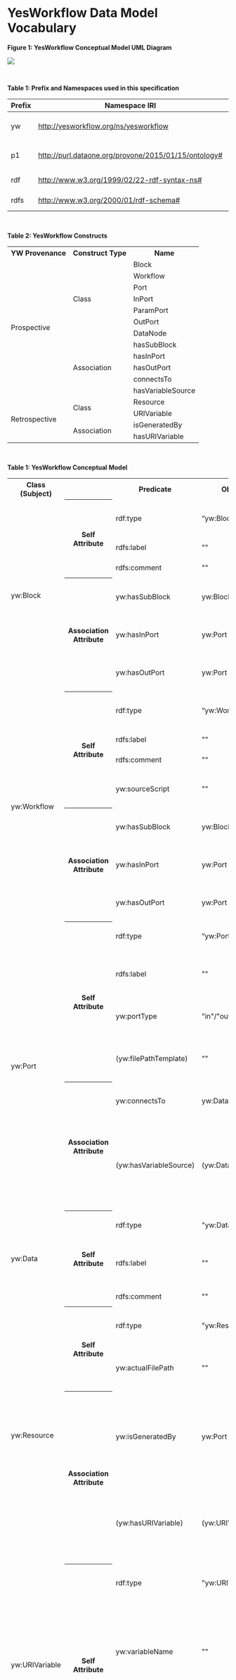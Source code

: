 # YesWorkflow Data Model Vocabulary

**Figure 1: YesWorkflow Conceptual Model UML Diagram**

![](https://github.com/idaks/DataONE-Prov-Summer-2017/blob/master/examples/simulate_data_collection/YW%20Model%20OWL/YesWorkflow_UML.jpg)

<br>

**Table 1: Prefix and Namespaces used in this specification**

| Prefix | Namespace IRI | Definition |
| ------ | ------------- | ---------- |
| yw     | http://yesworkflow.org/ns/yesworkflow | The YesWorkflow namespace |
| p1     | http://purl.dataone.org/provone/2015/01/15/ontology# | The ProvONE namespace |
| rdf    | http://www.w3.org/1999/02/22-rdf-syntax-ns# | The RDF namespace |
| rdfs   | http://www.w3.org/2000/01/rdf-schema# | The RDFS namespace |

<br>

**Table 2: YesWorkflow Constructs**
<table>
  <tr>
    <th>YW Provenance</th><th>Construct Type</th><th>Name</th>
  </tr>
  <tr>
    <td rowspan="12">Prospective</td><td rowspan="7">Class</td><td>Block</td>
  </tr>
  <tr>
    <td>Workflow</td>
  </tr>
  <tr>
    <td>Port</td>
  </tr>
  <tr>
    <td>InPort</td>
  </tr>
  <tr>
    <td>ParamPort</td>
  </tr>
  <tr>
    <td>OutPort</td>
  </tr>
  <tr>
    <td>DataNode</td>
  </tr>
  <tr>
    <td rowspan="5">Association</td><td>hasSubBlock</td>
  </tr>
  <tr>
    <td>hasInPort</td>
  </tr>
  <tr>
    <td>hasOutPort</td>
  </tr>
  <tr>
    <td>connectsTo</td>
  </tr>
  <tr>
    <td>hasVariableSource</td>
  </tr>
  <tr>
    <td rowspan="4">Retrospective</td><td rowspan="2">Class</td><td>Resource</td>
  </tr>
  <tr>
    <td>URIVariable</td>
  </tr>
  <tr>
    <td rowspan="2">Association</td><td>isGeneratedBy</td>
  </tr>
  <tr>
    <td>hasURIVariable</td>
  </tr>
</table>

<br>

**Table 1: YesWorkflow Conceptual Model**
<table>
  <tr>
    <th>Class (Subject)</th><th></th><th>Predicate</th><th>Object</th><th>Comment</th>
  </tr>
  <tr>
    <td rowspan="6">yw:Block</td><th rowspan="3">Self Attribute</th><td>rdf:type</td><td>“yw:Block”</td><td>Declare the type of the entity: Block</td>
  </tr>
  <tr>
    <td>rdfs:label</td><td>""</td><td>Block name</td>
  </tr>
  <tr>
    <td>rdfs:comment</td><td>""</td><td>Block description</td>
  </tr>
  <tr>
    <th rowspan="3">Association Attribute</th><td>yw:hasSubBlock</td><td>yw:Block</td><td>Sub block(s) of current block</td>
  </tr>
  <tr>
    <td>yw:hasInPort</td><td>yw:Port</td><td>Ports coming into current block</td>
  </tr>
  <tr>
    <td>yw:hasOutPort</td><td>yw:Port</td><td>Ports going out from current block</td>
  </tr>
  <tr>
    <td rowspan="7">yw:Workflow</td><th rowspan="4">Self Attribute</th><td>rdf:type</td><td>“yw:Workflow”</td><td>Declare the type of the entity: Workflow</td>
  </tr>
  <tr>
    <td>rdfs:label</td><td>""</td><td>Workflow name</td>
  </tr>
  <tr>
    <td>rdfs:comment</td><td>""</td><td>Workflow description</td>
  </tr>
  <tr>
    <td>yw:sourceScript</td><td>""</td><td>The name of the source script file</td>
  </tr>
  <tr>
    <th rowspan="3">Association Attribute</th><td>yw:hasSubBlock</td><td>yw:Block</td><td>Sub block(s) of current workflow</td>
  </tr>
  <tr>
    <td>yw:hasInPort</td><td>yw:Port</td><td>Ports coming into current workflow</td>
  </tr>
  <tr>
    <td>yw:hasOutPort</td><td>yw:Port</td><td>Ports going out from current workflow</td>
  </tr>
  <tr>
    <td rowspan="6">yw:Port</td><th rowspan="4">Self Attribute</th><td>rdf:type</td><td>“yw:Port”</td><td>Declare the type of the entity: Port</td>
  </tr>
  <tr>
    <td>rdfs:label</td><td>""</td><td>Port name that appears before @as tag</td>
  </tr>
  <tr>
    <td>yw:portType</td><td>"in"/"out"/"param"</td><td>Port type: input, output or parameter</td>
  </tr>
  <tr>
    <td>(yw:filePathTemplate)</td><td>""</td><td>Optional attribute: URI template of the port</td>
  </tr>
  <tr>
    <th rowspan="2">Association Attribute</th><td>yw:connectsTo</td><td>yw:Data</td><td>Data that the port connects to</td>
  </tr>
  <tr>
    <td>(yw:hasVariableSource)</td><td>(yw:Data)</td><td>Optional attribute: Data (variables) that current URI template (contains “{}”) includes</td>
  </tr>
  <tr>
    <td rowspan="3">yw:Data</td><th rowspan="3">Self Attribute</th><td>rdf:type</td><td>"yw:Data"</td><td>Declare the type of the entity: Data</td>
  </tr>
  <tr>
    <td>rdfs:label</td><td>""</td><td>Data name that appears after @as tag</td>
  </tr>
  <tr>
    <td>rdfs:comment</td><td>""</td><td>Description of the data</td>
  </tr>
  <tr>
    <td rowspan="4">yw:Resource</td><th rowspan="2">Self Attribute</th><td>rdf:type</td><td>"yw:Resource"</td><td>Declare the type of the entity: Resource</td>
  </tr>
  <tr>
    <td>yw:actualFilePath</td><td>""</td><td>Specific file path and name of the Resource</td>
  </tr>
  <tr>
    <th rowspan="2">Association Attribute</th><td>yw:isGeneratedBy</td><td>yw:Port</td><td>Port with URI template that the actual file path of current resource is generated by</td>
  </tr>
  <tr>
    <td>(yw:hasURIVariable)</td><td>(yw:URIVariable)</td><td>Optional attribute: URI variables that current resource is associated with</td>
  </tr>
  <tr>
    <td rowspan="3">yw:URIVariable</td><th rowspan="3">Self Attribute</th><td>rdf:type</td><td>"yw:URIVariable"</td><td>Declare the type of the entity: URIVariable</td>
  </tr>
  <tr>
    <td>yw:variableName</td><td>""</td><td>Name of the variable in the URI template of the port that current resource is generated by</td>
  </tr>
  <tr>
    <td>yw:variableValue</td><td>""</td><td>Value of the variable in the actual file path of current resource</td>
  </tr>
</table>

<br>

**Table 2: YesWorkflow (yw) Data Model Mapping to ProvONE (p1) Data Model**

![](https://github.com/idaks/DataONE-Prov-Summer-2017/blob/master/examples/simulate_data_collection/YW%20Model%20OWL/ProvONE_vs_YesWorkflow.png)

| Construct Type |  YesWorkflow Model | ProvONE Model |
| ----- | ------------- | ---------- |
| Class | yw:Block      | p1:Program |
| Class | yw:Port       | p1:Port |
| Class | yw:Workflow   | p1:Workflow |
| Class | yw:DataNode   | n/a |
| Class | yw:Resource   | n/a |
| Class | yw:URIVariable| n/a |
| Association | yw:hasSubBlock  | p1:hasSubProgram |
| Association | yw:hasInPort    | p1:hasInPort |
| Association | yw:hasOutPort   | p1:hasOutPort |

<table>
  <tr>
    <th colspan="2">Class</th><th colspan="2">Attribute</th>
  </tr>
  <tr>
    <th>YesWorkflow</th><th>ProvONE</th><th>YesWorkflow</th><th>ProvONE</th>
  </tr>
  <tr>
    <td rowspan="3">yw:Block</td><td rowspan="3">p1:Program</td><td>yw:hasSubBlock</td><td>p1:hasSubProgram</td>
  </tr>
  <tr>
    <td>yw:hasInPort</td><td>p1:hasInPort</td>
  </tr>
  <tr>
    <td>yw:hasOutPort</td><td>p1:hasOutPort</td>
  </tr>
  <tr>
    <td rowspan="4">yw:Workflow</td><td rowspan="4">p1:Workflow</td><td>yw:hasSubBlock</td><td>p1:hasSubProgram</td>
  </tr>
  <tr>
    <td>yw:hasInPort</td><td>p1:hasInPort</td>
  </tr>
  <tr>
    <td>yw:hasOutPort</td><td>p1:hasOutPort</td>
  </tr>
  <tr>
    <td>yw:sourceScript</td><td>n/a</td>
  </tr>
  <tr>
    <td rowspan="4">yw:Port</td><td rowspan="4">p1:Port</td><td>yw:portType</td><td>n/a</td>
  </tr>
  <tr>
    <td>yw:connectsTo</td><td>n/a</td>
  </tr>
  <tr>
    <td>yw:filePathTemplate</td><td>n/a</td>
  </tr>
  <tr>
    <td>yw:hasVariableSource</td><td>n/a</td>
  </tr>
  <tr>
    <td>yw:Data</td><td>n/a</td><td></td><td></td>
  </tr>
  <tr>
    <td rowspan="3">yw:Resource</td><td rowspan="3">n/a</td><td>yw:actualFilePath</td><td>n/a</td>
  </tr>
  <tr>
    <td>yw:isGeneratedBy</td><td>n/a</td>
  </tr>
  <tr>
    <td>yw:hasURIVariable</td><td>n/a</td>
  </tr>
  <tr>
    <td rowspan="2">yw:URIVariable</td><td rowspan="2">n/a</td><td>yw:variableName</td><td>n/a</td>
  </tr>
  <tr>
    <td>yw:variableValue</td><td>n/a</td>
  </tr>
</table>
